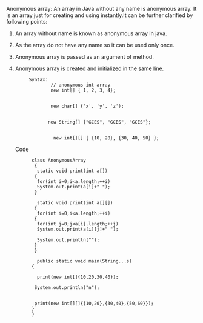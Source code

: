 Anonymous array: An array in Java without any name is anonymous array. It is an array just for creating and using instantly.It can be further                         clarified by following points:
1) An array without name is known as anonymous array in java. 
2) As the array do not have any name so it can be used only once. 
3) Anonymous array is passed as an argument of method. 
4) Anonymous array is created and initialized in the same line.
    
            Syntax:
                    // anonymous int array 
                    new int[] { 1, 2, 3, 4};  

                      
                    new char[] {'x', 'y', 'z'); 

                   
                   new String[] {"GCES", "GCES", "GCES"}; 

                 
                     new int[][] { {10, 20}, {30, 40, 50} };
                    
      Code
      
             class AnonymousArray
              {
               static void print(int a[])
              {
               for(int i=0;i<a.length;++i)
               System.out.print(a[i]+" ");
              }
 
               static void print(int a[][])
              {
               for(int i=0;i<a.length;++i)
              {
               for(int j=0;j<a[i].length;++j)
               System.out.print(a[i][j]+" ");
 
               System.out.println("");
              }
              }
  
               public static void main(String...s)
             {
  
               print(new int[]{10,20,30,40});
 
              System.out.println("n");
  
 
              print(new int[][]{{10,20},{30,40},{50,60}});  
             }
             }

 
